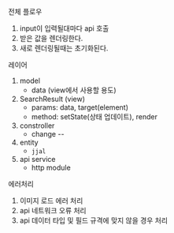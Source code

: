 전체 플로우
1. input이 입력될대마다 api 호출
2. 받은 값을 렌더링한다.
3. 새로 렌더링될때는 초기화된다.


레이어
1. model
    - data (view에서 사용할 용도)
2. SearchResult (view)
    - params: data, target(element)
    - method: setState(상태 업데이트), render
3. constroller
    - change
--
1. entity
    - `jjal`
2. api service
    - http module
 

에러처리
1. 이미지 로드 에러 처리
2. api 네트워크 오류 처리
3. api 데이터 타입 및 필드 규격에 맞지 않을 경우 처리

